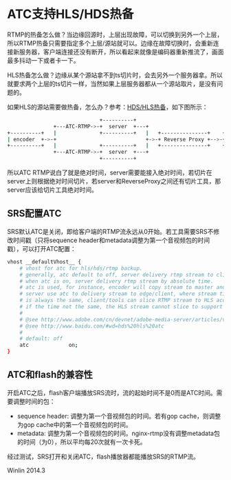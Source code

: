 # ATC支持HLS/HDS热备

RTMP的热备怎么做？当边缘回源时，上层出现故障，可以切换到另外一个上层，所以RTMP热备只需要指定多个上层/源站就可以。边缘在故障切换时，会重新连接新服务器，客户端连接还没有断开，所以看起来就像是编码器重新推流了，画面最多抖动一下或者卡一下。

HLS热备怎么做？边缘从某个源站拿不到ts切片时，会去另外一个服务器拿。所以就要求两个上层的ts切片一样，当然如果上层服务器都从一个源站取片，是没有问题的。

如果HLS的源站需要做热备，怎么办？参考：[HDS/HLS热备](http://www.adobe.com/cn/devnet/adobe-media-server/articles/varnish-sample-for-failover.html)，如下图所示：

```bash
                              +----------+
               +---ATC-RTMP->-+  server  +---+
+----------+   |              +----------+   |   +---------------+    +-------+
| encoder  +->-+                             +->-+ Reverse Proxy +-->-+  CDN  +
+----------+   |              +----------+   |   +---------------+    +-------+
               +---ATC-RTMP->-+  server  +---+
                              +----------+
```

所以ATC RTMP说白了就是绝对时间，server需要能接入绝对时间，若切片在server上则根据绝对时间切片，若server和ReverseProxy之间还有切片工具，那server应该给切片工具绝对时间。

## SRS配置ATC

SRS默认ATC是关闭，即给客户端的RTMP流永远从0开始。若工具需要SRS不修改时间戳（只将sequence header和metadata调整为第一个音视频包的时间戳），可以打开ATC配置：

```bash
vhost __defaultVhost__ {
    # vhost for atc for hls/hds/rtmp backup.
    # generally, atc default to off, server delivery rtmp stream to client(flash) timestamp from 0.
    # when atc is on, server delivery rtmp stream by absolute time.
    # atc is used, for instance, encoder will copy stream to master and slave server,
    # server use atc to delivery stream to edge/client, where stream time from master/slave server
    # is always the same, client/tools can slice RTMP stream to HLS according to the same time,
    # if the time not the same, the HLS stream cannot slice to support system backup.
    # 
    # @see http://www.adobe.com/cn/devnet/adobe-media-server/articles/varnish-sample-for-failover.html
    # @see http://www.baidu.com/#wd=hds%20hls%20atc
    #
    # default: off
    atc             on;
}
```

## ATC和flash的兼容性

开启ATC之后，flash客户端播放SRS流时，流的起始时间不是0而是ATC时间。需要调整时间的包：
* sequence header: 调整为第一个音视频包的时间。若有gop cache，则调整为gop cache中的第一个音视频包的时间。
* metadata: 调整为第一个音视频包的时间。nginx-rtmp没有调整metadata包的时间（为0），所以平均每20次就有一次卡死。

经过测试，SRS打开和关闭ATC，flash播放器都能播放SRS的RTMP流。


Winlin 2014.3